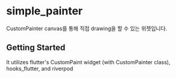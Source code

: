 # simple_painter

CustomPainter canvas를 통해 직접 drawing을 할 수 있는 위젯입니다.

## Getting Started

It utilizes flutter's CustomPaint widget (with CustomPainter class), hooks_flutter, and riverpod
